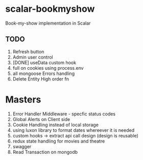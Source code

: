 # scalar-bookmyshow

Book-my-show implementation in Scalar

## TODO

1. Refresh button
2. Admin user control
3. [DONE] useData custom hook
4. full on cookies using process.env
5. all mongoose Errors handling
6. Delete Entity High order fn

# Masters
1. Error Handler Middleware - specfic status codes
2. Global Alerts on Client side
3. Cookie Handling instead of local storage
4. using luxon library to format dates whereever it is needed
5. custom hooks -> extract api call design (design is reusable)
6. redux state handling for movies and theatre
7. swagger
8. Read Transaction on mongodb
